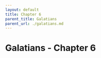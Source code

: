 ```yaml
---
layout: default
title: Chapter 6
parent_title: Galatians
parent_url: ./galatians.md
---
```


# Galatians - Chapter 6
